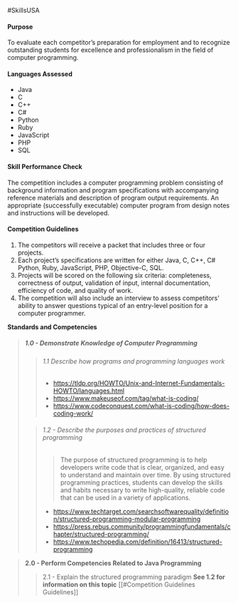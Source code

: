 #SkillsUSA
#### Purpose
To evaluate each competitor’s preparation for employment and to recognize outstanding students for excellence and professionalism in the field of computer programming.

#### Languages Assessed
- Java
- C
- C++
- C#
- Python
- Ruby
- JavaScript
- PHP
- SQL

#### Skill Performance Check
The competition includes a computer programming problem consisting of background information and program specifications with accompanying reference materials and description of program output requirements. An appropriate (successfully executable) computer program from design notes and instructions will be developed.


#### Competition Guidelines
1. The competitors will receive a packet that includes three or four projects. 
2. Each project’s specifications are written for either Java, C, C++, C# Python, Ruby, JavaScript, PHP, Objective-C, SQL. 
3. Projects will be scored on the following six criteria: completeness, correctness of output, validation of input, internal documentation, efficiency of code, and quality of work. 
4. The competition will also include an interview to assess competitors’ ability to answer questions typical of an entry-level position for a computer programmer.

**Standards and Competencies**
> ##### **1.0 - Demonstrate Knowledge of Computer Programming**
>> ###### 1.1 Describe how programs and programming languages work
>> - https://tldp.org/HOWTO/Unix-and-Internet-Fundamentals-HOWTO/languages.html
>> - https://www.makeuseof.com/tag/what-is-coding/
>> - https://www.codeconquest.com/what-is-coding/how-does-coding-work/
>
>> ###### 1.2 - Describe the purposes and practices of structured programming
>>> The purpose of structured programming is to help developers write code that is clear, organized, and easy to understand and maintain over time. By using structured programming practices, students can develop the skills and habits necessary to write high-quality, reliable code that can be used in a variety of applications.
>> - https://www.techtarget.com/searchsoftwarequality/definition/structured-programming-modular-programming
>> - https://press.rebus.community/programmingfundamentals/chapter/structured-programming/
>> - https://www.techopedia.com/definition/16413/structured-programming

>**2.0 -  Perform Competencies Related to Java Programming**
>>2.1 - Explain the structured programming paradigm
>>**See 1.2 for information on this topic** [[#Competition Guidelines Guidelines]]

